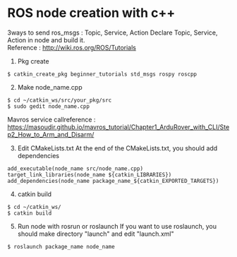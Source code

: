 # ROS node creation with c++
3ways to send ros_msgs : Topic, Service, Action Declare Topic, Service, Action in node and build it. <br>
Reference : http://wiki.ros.org/ROS/Tutorials

1) Pkg create
```
$ catkin_create_pkg beginner_tutorials std_msgs rospy roscpp
```

2) Make node_name.cpp
```
$ cd ~/catkin_ws/src/your_pkg/src
$ sudo gedit node_name.cpp
```
Mavros service callreference : https://masoudir.github.io/mavros_tutorial/Chapter1_ArduRover_with_CLI/Step2_How_to_Arm_and_Disarm/


3) Edit CMakeLists.txt
At the end of the CMakeLists.txt, you should add dependencies
```
add_executable(node_name src/node_name.cpp)
target_link_libraries(node_name ${catkin_LIBRARIES})
add_dependencies(node_name package_name_${catkin_EXPORTED_TARGETS})
```

4) catkin build 
```
$ cd ~/catkin_ws/
$ catkin build
```

5) Run node with rosrun or roslaunch
If you want to use roslaunch, you should make directory "launch" and edit "launch.xml"
```
$ roslaunch package_name node_name
```
